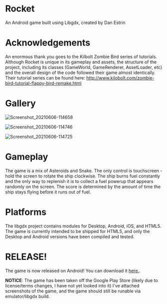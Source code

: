 # Rocket

An Android game built using Libgdx, created by Dan Estrin

# Acknowledgements

An enormous thank you goes to the Kilbolt Zombie Bird series of tutorials. Although Rocket is unique in its gameplay and assets, the structure of the
project, including its classes (GameWorld, GameRenderer, AssetLoader, etc) and the overall design of the code followed their game almost
identically. Their tutorial series can be found here: http://www.kilobolt.com/zombie-bird-tutorial-flappy-bird-remake.html

# Gallery

![Screenshot_20210606-114658](https://user-images.githubusercontent.com/5817401/120936769-6d9ca380-c6be-11eb-8d0a-69b0f3c8a76f.jpg)

![Screenshot_20210606-114746](https://user-images.githubusercontent.com/5817401/120936776-768d7500-c6be-11eb-9a40-e2c03e6ce98f.jpg)

![Screenshot_20210606-114725](https://user-images.githubusercontent.com/5817401/120936783-82793700-c6be-11eb-9e72-cffe7d2c0426.jpg)

# Gameplay

The game is a mix of Asteroids and Snake. The only control is touchscreen - hold the screen to rotate the ship clockwise. The ship burns
fuel constantly and the only way to replenish it is to collect a fuel powerup that appears randomly on the screen. The score is determined
by the amount of time the ship stays flying before it runs out of fuel.

# Platforms

The libgdx project contains modules for Desktop, Android, iOS, and HTML5. The game is currently intended to be shipped for HTML5, and only the Desktop and Android versions have been compiled and tested.

# RELEASE!

The game is now released on Android! You can download it [here.]([https://play.google.com/store/apps/details?id=com.destrin.rocket&hl=en).

**NOTICE**: The game has been taken off the Google Play Store (likely due to license/terms changes, I have not yet looked into it) I've attached screenshots of the game, and the game should still be runable via emulator/libgdx build.

